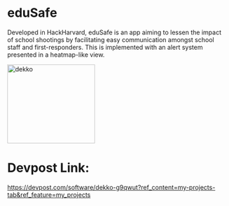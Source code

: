 # eduSafe
Developed in HackHarvard, eduSafe is an app aiming to lessen the impact of school shootings by facilitating easy communication amongst school staff and first-responders. This is implemented with an alert system presented in a heatmap-like view.

<img width="200" height="180" alt="dekko" src="https://user-images.githubusercontent.com/67667005/203855684-52f939e3-e252-4eb3-b5bf-48ac2efc56c5.png">

# Devpost Link:

https://devpost.com/software/dekko-g9qwut?ref_content=my-projects-tab&ref_feature=my_projects
